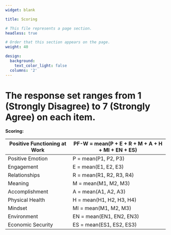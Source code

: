 ```yaml
---
widget: blank

title: Scoring

# This file represents a page section.
headless: true

# Order that this section appears on the page.
weight: 40

design:
  background:
    text_color_light: false
  columns: '2'
---
```


# The response set ranges from 1 (Strongly Disagree) to 7 (Strongly Agree) on each item.

**Scoring:**

| **Positive Functioning at Work** | **PF-W = mean(P + E + R + M + A + H + MI + EN + ES)** |
|----------------------------------|-------------------------------------------------------|
| Positive Emotion                 | P = mean(P1, P2, P3)                                  |
| Engagement                       | E = mean(E1, E2, E3)                                  |
| Relationships                    | R = mean(R1, R2, R3, R4)                              |
| Meaning                          | M = mean(M1, M2, M3)                                  |
| Accomplishment                   | A = mean(A1, A2, A3)                                  |
| Physical Health                  | H = mean(H1, H2, H3, H4)                              |
| Mindset                          | MI = mean(M1, M2, M3)                                 |
| Environment                      | EN = mean(EN1, EN2, EN3)                              |
| Economic Security                | ES = mean(ES1, ES2, ES3)                              |
